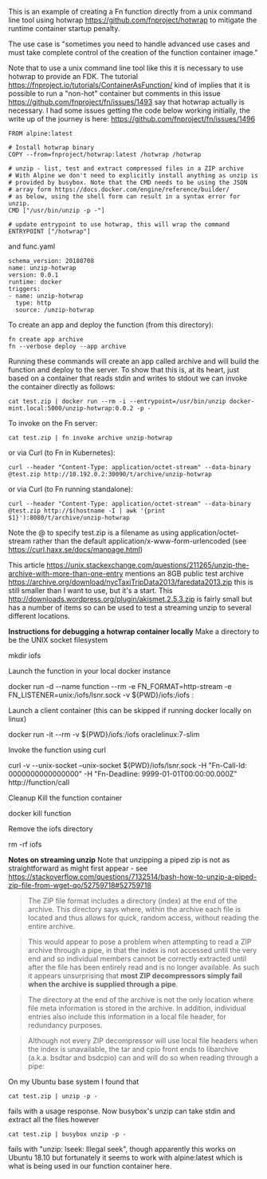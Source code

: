 This is an example of creating a Fn function directly from a unix command line tool using hotwrap https://github.com/fnproject/hotwrap to mitigate the runtime container startup penalty.

The use case is "sometimes you need to handle advanced use cases and must take complete control of the creation of the function container image."

Note that to use a unix command line tool like this it is necessary to use hotwrap to provide an FDK. The tutorial https://fnproject.io/tutorials/ContainerAsFunction/ kind of implies that it is possible to run a "non-hot" container but comments in this issue https://github.com/fnproject/fn/issues/1493 say that hotwrap actually is necessary. I had some issues getting the code below working initially, the write up of the journey is here: https://github.com/fnproject/fn/issues/1496

```
FROM alpine:latest

# Install hotwrap binary
COPY --from=fnproject/hotwrap:latest /hotwrap /hotwrap 

# unzip - list, test and extract compressed files in a ZIP archive
# With Alpine we don't need to explicitly install anything as unzip is
# provided by busybox. Note that the CMD needs to be using the JSON
# array form https://docs.docker.com/engine/reference/builder/
# as below, using the shell form can result in a syntax error for unzip.
CMD ["/usr/bin/unzip -p -"]

# update entrypoint to use hotwrap, this will wrap the command 
ENTRYPOINT ["/hotwrap"]
```
and func.yaml
```
schema_version: 20180708
name: unzip-hotwrap
version: 0.0.1
runtime: docker
triggers:
- name: unzip-hotwrap
  type: http
  source: /unzip-hotwrap
```

To create an app and deploy the function (from this directory):
```
fn create app archive
fn --verbose deploy --app archive
```

Running these commands will create an app called archive and will build the function and deploy to the server. To show that this is, at its heart, just based on a container that reads stdin and writes to stdout we can invoke the container directly as follows:
```
cat test.zip | docker run --rm -i --entrypoint=/usr/bin/unzip docker-mint.local:5000/unzip-hotwrap:0.0.2 -p -
```
To invoke on the Fn server:
```
cat test.zip | fn invoke archive unzip-hotwrap
```
or via Curl (to Fn in Kubernetes):
```
curl --header "Content-Type: application/octet-stream" --data-binary @test.zip http://10.192.0.2:30090/t/archive/unzip-hotwrap
```
or via Curl (to Fn running standalone):
```
curl --header "Content-Type: application/octet-stream" --data-binary @test.zip http://$(hostname -I | awk '{print $1}'):8080/t/archive/unzip-hotwrap
```
Note the @ to specify test.zip is a filename as using application/octet-stream rather than the default application/x-www-form-urlencoded (see https://curl.haxx.se/docs/manpage.html)


This article https://unix.stackexchange.com/questions/211265/unzip-the-archive-with-more-than-one-entry mentions an 8GB public test archive https://archive.org/download/nycTaxiTripData2013/faredata2013.zip this is still smaller than I want to use, but it's a start.
This http://downloads.wordpress.org/plugin/akismet.2.5.3.zip is fairly small but has a number of items so can be used to test a streaming unzip to several different locations.

**Instructions for debugging a hotwrap container locally**
Make a directory to be the UNIX socket filesystem

mkdir iofs

Launch the function in your local docker instance

docker run -d --name function --rm -e FN_FORMAT=http-stream -e FN_LISTENER=unix:/iofs/lsnr.sock -v ${PWD}/iofs:/iofs <function-image>:<image-tag>

Launch a client container (this can be skipped if running docker locally on linux)

docker run -it --rm -v ${PWD}/iofs:/iofs oraclelinux:7-slim

Invoke the function using curl

curl -v --unix-socket –unix-socket ${PWD}/iofs/lsnr.sock -H "Fn-Call-Id: 0000000000000000" -H "Fn-Deadline: 9999-01-01T00:00:00.000Z" http://function/call

Cleanup
Kill the function container

docker kill function

Remove the iofs directory

rm -rf iofs


**Notes on streaming unzip**
Note that unzipping a piped zip is not as straightforward as might first appear - see https://stackoverflow.com/questions/7132514/bash-how-to-unzip-a-piped-zip-file-from-wget-qo/52759718#52759718

> The ZIP file format includes a directory (index) at the end of the archive. This directory says where, within the archive each file is located and thus allows for quick, random access, without reading the entire archive.

> This would appear to pose a problem when attempting to read a ZIP archive through a pipe, in that the index is not accessed until the very end and so individual members cannot be correctly extracted until after the file has been entirely read and is no longer available. As such it appears unsurprising that **most ZIP decompressors simply fail when the archive is supplied through a pipe**.

> The directory at the end of the archive is not the only location where file meta information is stored in the archive. In addition, individual entries also include this information in a local file header, for redundancy purposes.

> Although not every ZIP decompressor will use local file headers when the index is unavailable, the tar and cpio front ends to libarchive (a.k.a. bsdtar and bsdcpio) can and will do so when reading through a pipe:


On my Ubuntu base system I found that
```
cat test.zip | unzip -p -
```
fails with a usage response. Now busybox's unzip can take stdin and extract all the files however
```
cat test.zip | busybox unzip -p -
```
fails with "unzip: lseek: Illegal seek", though apparently this works on Ubuntu 18.10 but fortunately it seems to work with alpine:latest which is what is being used in our function container here.

